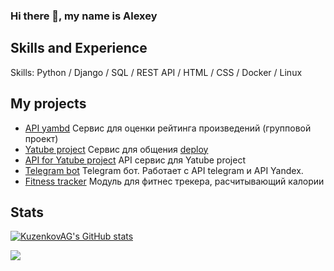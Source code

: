 ### Hi there 👋, my name is Alexey


## Skills and Experience 

Skills: Python / Django / SQL / REST API / HTML / CSS / Docker / Linux

## My projects
- [API yambd] Сервис для оценки рейтинга произведений (групповой проект)
- [Yatube project] Сервис для общения [deploy]
- [API for Yatube project] API сервис для Yatube project
- [Telegram bot] Telegram бот. Работает с API telegram и API Yandex.
- [Fitness tracker] Модуль для фитнес трекера, расчитывающий калории



## Stats  
[![KuzenkovAG's GitHub stats](https://github-readme-stats.vercel.app/api?username=KuzenkovAG&count_private=false&show_icons=true&theme=solarized&hide=contribs,stars)](https://github.com/KuzenkovAG/github-readme-stats)


![](https://komarev.com/ghpvc/?username=KuzenkovAG&color=green&style=for-the-badge)


   [API yambd]: <https://github.com/KuzenkovAG/api_yamdb>
   [Yatube project]: <https://github.com/KuzenkovAG/yatube_new_feature>
   [API for Yatube project]: <https://github.com/KuzenkovAG/api_yatube_final>
   [Telegram bot]: <https://github.com/KuzenkovAG/telegram-bot-yandex>
   [Fitness tracker]: <https://github.com/KuzenkovAG/module-fitness-tracker>
   [deploy]: <https://alexey241390.pythonanywhere.com/>